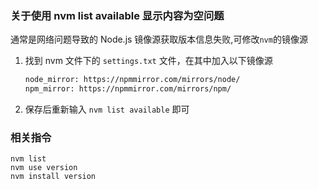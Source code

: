 ### 关于使用 nvm list available 显示内容为空问题

  通常是网络问题导致的 Node.js 镜像源获取版本信息失败,可修改`nvm`的镜像源

  1. 找到 nvm 文件下的 `settings.txt` 文件，在其中加入以下镜像源
     ```txt
     node_mirror: https://npmmirror.com/mirrors/node/
     npm_mirror: https://npmmirror.com/mirrors/npm/
     ```
  2. 保存后重新输入 `nvm list available` 即可


### 相关指令
```shell
nvm list
nvm use version
nvm install version
```